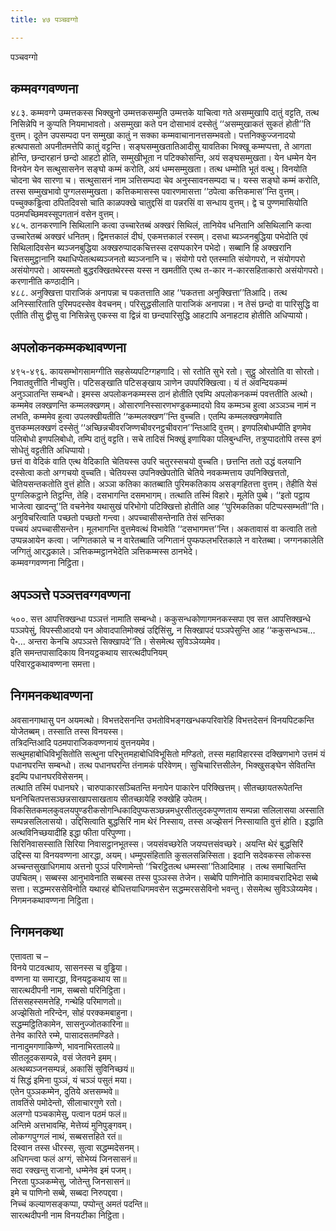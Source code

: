 ```yaml
---
title: ४७ पञ्चवग्गो

---
```

पञ्चवग्गो  


## कम्मवग्गवण्णना

४८३. कम्मवग्गे उम्मत्तकस्स भिक्खुनो उम्मत्तकसम्मुति उम्मत्तके याचित्वा गते असम्मुखापि दातुं वट्टति, तत्थ निसिन्नेपि न कुप्पति नियमाभावतो। असम्मुखा कते पन दोसाभावं दस्सेतुं ‘‘असम्मुखाकतं सुकतं होती’’ति वुत्तम्। दूतेन उपसम्पदा पन सम्मुखा कातुं न सक्का कम्मवाचानानत्तसम्भवतो। पत्तनिक्कुज्जनादयो हत्थपासतो अपनीतमत्तेपि कातुं वट्टन्ति। सङ्घसम्मुखतातिआदीसु यावतिका भिक्खू कम्मप्पत्ता, ते आगता होन्ति, छन्दारहानं छन्दो आहटो होति, सम्मुखीभूता न पटिक्कोसन्ति, अयं सङ्घसम्मुखता। येन धम्मेन येन विनयेन येन सत्थुसासनेन सङ्घो कम्मं करोति, अयं धम्मसम्मुखता। तत्थ धम्मोति भूतं वत्थु। विनयोति चोदना चेव सारणा च। सत्थुसासनं नाम ञत्तिसम्पदा चेव अनुस्सावनसम्पदा च। यस्स सङ्घो कम्मं करोति, तस्स सम्मुखभावो पुग्गलसम्मुखता। कत्तिकमासस्स पवारणमासत्ता ‘‘ठपेत्वा कत्तिकमास’’न्ति वुत्तम्। पच्चुक्कड्ढित्वा ठपितदिवसो चाति काळपक्खे चातुद्दसिं वा पन्नरसिं वा सन्धाय वुत्तम्। द्वे च पुण्णमासियोति पठमपच्छिमवस्सूपगतानं वसेन वुत्तम्।  
४८५. ठानकरणानि सिथिलानि कत्वा उच्चारेतब्बं अक्खरं सिथिलं, तानियेव धनितानि असिथिलानि कत्वा उच्चारेतब्बं अक्खरं धनितम्। द्विमत्तकालं दीघं, एकमत्तकालं रस्सम्। दसधा ब्यञ्जनबुद्धिया पभेदोति एवं सिथिलादिवसेन ब्यञ्जनबुद्धिया अक्खरुप्पादकचित्तस्स दसप्पकारेन पभेदो। सब्बानि हि अक्खरानि चित्तसमुट्ठानानि यथाधिप्पेतत्थब्यञ्जनतो ब्यञ्जनानि च। संयोगो परो एतस्माति संयोगपरो, न संयोगपरो असंयोगपरो। आयस्मतो बुद्धरक्खितथेरस्स यस्स न खमतीति एत्थ त-कार न-कारसहिताकारो असंयोगपरो। करणानीति कण्ठादीनि।  
४८८. अनुक्खित्ता पाराजिकं अनापन्ना च पकतत्ताति आह ‘‘पकतत्ता अनुक्खित्ता’’तिआदि। तत्थ अनिस्सारिताति पुरिमपदस्सेव वेवचनम्। परिसुद्धसीलाति पाराजिकं अनापन्ना। न तेसं छन्दो वा पारिसुद्धि वा एतीति तीसु द्वीसु वा निसिन्नेसु एकस्स वा द्विन्नं वा छन्दपारिसुद्धि आहटापि अनाहटाव होतीति अधिप्पायो।  


## अपलोकनकम्मकथावण्णना

४९५-४९६. कायसम्भोगसामग्गीति सहसेय्यपटिग्गहणादि। सो रतोति सुभे रतो। सुट्ठु ओरतोति वा सोरतो। निवातवुत्तीति नीचवुत्ति। पटिसङ्खाति पटिसङ्खाय ञाणेन उपपरिक्खित्वा। यं तं अवन्दियकम्मं अनुञ्ञातन्ति सम्बन्धो। इमस्स अपलोकनकम्मस्स ठानं होतीति एवम्पि अपलोकनकम्मं पवत्ततीति अत्थो। कम्ममेव लक्खणन्ति कम्मलक्खणम्। ओसारणनिस्सारणभण्डुकम्मादयो विय कम्मञ्च हुत्वा अञ्ञञ्च नामं न लभति, कम्ममेव हुत्वा उपलक्खीयतीति ‘‘कम्मलक्खण’’न्ति वुच्चति। एतम्पि कम्मलक्खणमेवाति वुत्तकम्मलक्खणं दस्सेतुं ‘‘अच्छिन्नचीवरजिण्णचीवरनट्ठचीवरान’’न्तिआदि वुत्तम्। इणपलिबोधम्पीति इणमेव पलिबोधो इणपलिबोधो, तम्पि दातुं वट्टति। सचे तादिसं भिक्खुं इणायिका पलिबुन्धन्ति, तत्रुप्पादतोपि तस्स इणं सोधेतुं वट्टतीति अधिप्पायो।  
छत्तं वा वेदिकं वाति एत्थ वेदिकाति चेतियस्स उपरि चतुरस्सचयो वुच्चति। छत्तन्ति ततो उद्धं वलयानि दस्सेत्वा कतो अग्गचयो वुच्चति। चेतियस्स उपनिक्खेपतोति चेतिये नवकम्मत्ताय उपनिक्खित्ततो, चेतियसन्तकतोति वुत्तं होति। अञ्ञा कतिका कातब्बाति पुरिमकतिकाय असङ्गहितत्ता वुत्तम्। तेहीति येसं पुग्गलिकट्ठाने तिट्ठन्ति, तेहि। दसभागन्ति दसमभागम्। तत्थाति तस्मिं विहारे। मूलेति पुब्बे। ‘‘इतो पट्ठाय भाजेत्वा खादन्तू’’ति वचनेनेव यथासुखं परिभोगो पटिक्खित्तो होतीति आह ‘‘पुरिमकतिका पटिप्पस्सम्भती’’ति।  
अनुविचरित्वाति पच्छतो पच्छतो गन्त्वा। अपच्चासीसन्तेनाति तेसं सन्तिका  
पच्चयं अपच्चासीसन्तेन। मूलभागन्ति वुत्तमेवत्थं विभावेति ‘‘दसभागमत्त’’न्ति। अकतावासं वा कत्वाति ततो उप्पन्नआयेन कत्वा। जग्गितकाले च न वारेतब्बाति जग्गितानं पुप्फफलभरितकाले न वारेतब्बा। जग्गनकालेति जग्गितुं आरद्धकाले। ञत्तिकम्मट्ठानभेदेति ञत्तिकम्मस्स ठानभेदे।  
कम्मवग्गवण्णना निट्ठिता।  


## अपञ्ञत्ते पञ्ञत्तवग्गवण्णना

५००. सत्त आपत्तिक्खन्धा पञ्ञत्तं नामाति सम्बन्धो। ककुसन्धकोणागमनकस्सपा एव सत्त आपत्तिक्खन्धे पञ्ञपेसुं, विपस्सीआदयो पन ओवादपातिमोक्खं उद्दिसिंसु, न सिक्खापदं पञ्ञपेसुन्ति आह ‘‘ककुसन्धञ्च…पे॰… अन्तरा केनचि अपञ्ञत्ते सिक्खापदे’’ति। सेसमेत्थ सुविञ्ञेय्यमेव।  
इति समन्तपासादिकाय विनयट्ठकथाय सारत्थदीपनियम्  
परिवारट्ठकथावण्णना समत्ता।  


## निगमनकथावण्णना

अवसानगाथासु पन अयमत्थो। विभत्तदेसनन्ति उभतोविभङ्गखन्धकपरिवारेहि विभत्तदेसनं विनयपिटकन्ति योजेतब्बम्। तस्साति तस्स विनयस्स।  
तत्रिदन्तिआदि पठमपाराजिकवण्णनायं वुत्तनयमेव।  
सत्थुमहाबोधिविभूसितोति सत्थुना परिभुत्तमहाबोधिविभूसितो मण्डितो, तस्स महाविहारस्स दक्खिणभागे उत्तमं यं पधानघरन्ति सम्बन्धो। तत्थ पधानघरन्ति तंनामकं परिवेणम्। सुचिचारित्तसीलेन, भिक्खुसङ्घेन सेवितन्ति इदम्पि पधानघरविसेसनम्।  
तत्थाति तस्मिं पधानघरे। चारुपाकारसञ्चितन्ति मनापेन पाकारेन परिक्खित्तम्। सीतच्छायतरूपेतन्ति घननिचितपत्तसञ्छन्नसाखापसाखताय सीतच्छायेहि रुक्खेहि उपेतम्। विकसितकमलकुवलयपुण्डरीकसोगन्धिकादिपुप्फसञ्छन्नमधुरसीतलुदकपुण्णताय सम्पन्ना सलिलासया अस्साति सम्पन्नसलिलासयो। उद्दिसित्वाति बुद्धसिरिं नाम थेरं निस्साय, तस्स अज्झेसनं निस्सायाति वुत्तं होति। इद्धाति अत्थविनिच्छयादीहि इद्धा फीता परिपुण्णा।  
सिरिनिवासस्साति सिरिया निवासट्ठानभूतस्स। जयसंवच्छरेति जयप्पत्तसंवच्छरे। अयन्ति थेरं बुद्धसिरिं उद्दिस्स या विनयवण्णना आरद्धा, अयम्। धम्मूपसंहिताति कुसलसन्निस्सिता। इदानि सदेवकस्स लोकस्स अच्चन्तसुखाधिगमाय अत्तनो पुञ्ञं परिणामेन्तो ‘‘चिरट्ठितत्थ धम्मस्सा’’तिआदिमाह । तत्थ समाचितन्ति उपचितम्। सब्बस्स आनुभावेनाति सब्बस्स तस्स पुञ्ञस्स तेजेन। सब्बेपि पाणिनोति कामावचरादिभेदा सब्बे सत्ता। सद्धम्मरससेविनोति यथारहं बोधित्तयाधिगमवसेन सद्धम्मरससेविनो भवन्तु। सेसमेत्थ सुविञ्ञेय्यमेव।  
निगमनकथावण्णना निट्ठिता।  


## निगमनकथा

एत्तावता च –  
विनये पाटवत्थाय, सासनस्स च वुड्ढिया।  
वण्णना या समारद्धा, विनयट्ठकथाय सा॥  
सारत्थदीपनी नाम, सब्बसो परिनिट्ठिता।  
तिंससहस्समत्तेहि, गन्थेहि परिमाणतो॥  
अज्झेसितो नरिन्देन, सोहं परक्कमबाहुना।  
सद्धम्मट्ठितिकामेन, सासनुज्जोतकारिना॥  
तेनेव कारिते रम्मे, पासादसतमण्डिते।  
नानादुमगणाकिण्णे, भावनाभिरतालये॥  
सीतलूदकसम्पन्ने, वसं जेतवने इमम्।  
अत्थब्यञ्जनसम्पन्नं, अकासिं सुविनिच्छयं॥  
यं सिद्धं इमिना पुञ्ञं, यं चञ्ञं पसुतं मया।  
एतेन पुञ्ञकम्मेन, दुतिये अत्तसम्भवे॥  
तावतिंसे पमोदेन्तो, सीलाचारगुणे रतो।  
अलग्गो पञ्चकामेसु, पत्वान पठमं फलं॥  
अन्तिमे अत्तभावम्हि, मेत्तेय्यं मुनिपुङ्गवम्।  
लोकग्गपुग्गलं नाथं, सब्बसत्तहिते रतं॥  
दिस्वान तस्स धीरस्स, सुत्वा सद्धम्मदेसनम्।  
अधिगन्त्वा फलं अग्गं, सोभेय्यं जिनसासनं॥  
सदा रक्खन्तु राजानो, धम्मेनेव इमं पजम्।  
निरता पुञ्ञकम्मेसु, जोतेन्तु जिनसासनं॥  
इमे च पाणिनो सब्बे, सब्बदा निरुपद्दवा।  
निच्चं कल्याणसङ्कप्पा, पप्पोन्तु अमतं पदन्ति॥  
सारत्थदीपनी नाम विनयटीका निट्ठिता।  